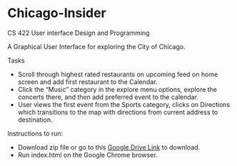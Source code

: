 # Chicago-Insider
CS 422 User interface Design and Programming

A Graphical User Interface for exploring the City of Chicago.

Tasks
- Scroll through highest rated restaurants on upcoming feed on home screen and add first restaurant to the Calendar.
- Click the “Music” category in the explore menu options, explore the concerts there, and then add preferred event to the calendar.
- User views the first event from the Sports category, clicks on Directions which transitions to the map with directions from current address to destination.

Instructions to run:
- Download zip file or go to this [Google Drive Link](https://drive.google.com/file/d/13xonh7Vh3Gj5MRhrp9ysCydgQM4nAJj0/view?usp=sharing) to download.
- Run index.html on the Google Chrome browser.
